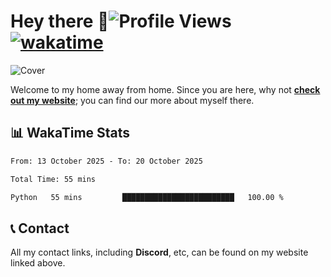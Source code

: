 # Hey there :wave:![Profile Views](https://komarev.com/ghpvc/?username=skifli) [![wakatime](https://wakatime.com/badge/user/b4317b02-0c6d-457b-82a4-a448b8a8d1df.svg)](https://wakatime.com/@b4317b02-0c6d-457b-82a4-a448b8a8d1df)

![Cover](https://github.com/skifli/splad/raw/main/assets/exploded-view.png)

Welcome to my home away from home. Since you are here, why not [**check out my website**](https://skifli.github.io); you can find our more about myself there.

## 📊 WakaTime Stats

<!--START_SECTION:waka-->

```txt
From: 13 October 2025 - To: 20 October 2025

Total Time: 55 mins

Python   55 mins         █████████████████████████   100.00 %
```

<!--END_SECTION:waka-->

## 📞 Contact

All my contact links, including **Discord**, etc, can be found on my website linked above.
